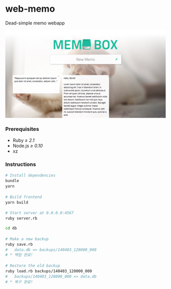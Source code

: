 web-memo
========

Dead-simple memo webapp

![](example/screenshot.png)

### Prerequisites
- Ruby *≥ 2.1*
- Node.js *≥ 0.10*
- xz

### Instructions
```bash
# Install dependencies
bundle
yarn

# Build frontend
yarn build

# Start server at 0.0.0.0:4567
ruby server.rb
```

```bash
cd db

# Make a new backup
ruby save.rb
#   data.db => backups/140403_120000_000
# * 백업 완료!

# Restore the old backup
ruby load.rb backups/140403_120000_000
#   backups/140403_120000_000 => data.db
# * 복구 완료!
```
